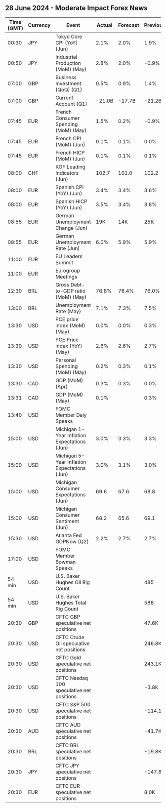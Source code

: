 ## 28 June 2024 - Moderate Impact Forex News

| Time (GMT) | Currency | Event | Actual | Forecast | Previous |
|------|----------|-------|--------|----------|----------|
| 00:30 | JPY | Tokyo Core CPI (YoY) (Jun) | 2.1% | 2.0% | 1.9% |
| 00:50 | JPY | Industrial Production (MoM) (May) | 2.8% | 2.0% | -0.9% |
| 07:00 | GBP | Business Investment (QoQ) (Q1) | 0.5% | 0.9% | 1.4% |
| 07:00 | GBP | Current Account (Q1) | -21.0B | -17.7B | -21.2B |
| 07:45 | EUR | French Consumer Spending (MoM) (May) | 1.5% | 0.2% | -0.9% |
| 07:45 | EUR | French CPI (MoM) (Jun) | 0.1% | 0.1% | 0.0% |
| 07:45 | EUR | French HICP (MoM) (Jun) | 0.1% | 0.1% | 0.1% |
| 08:00 | CHF | KOF Leading Indicators (Jun) | 102.7 | 101.0 | 102.2 |
| 08:00 | EUR | Spanish CPI (YoY) (Jun) | 3.4% | 3.4% | 3.6% |
| 08:00 | EUR | Spanish HICP (YoY) (Jun) | 3.5% | 3.4% | 3.8% |
| 08:55 | EUR | German Unemployment Change (Jun) | 19K | 14K | 25K |
| 08:55 | EUR | German Unemployment Rate (Jun) | 6.0% | 5.9% | 5.9% |
| 11:00 | EUR | EU Leaders Summit |  |  |  |
| 11:00 | EUR | Eurogroup Meetings |  |  |  |
| 12:30 | BRL | Gross Debt-to-GDP ratio (MoM) (May) | 76.8% | 76.4% | 76.0% |
| 13:00 | BRL | Unemployment Rate (May) | 7.1% | 7.3% | 7.5% |
| 13:30 | USD | PCE price index (MoM) (May) | 0.0% | 0.0% | 0.3% |
| 13:30 | USD | PCE Price index (YoY) (May) | 2.6% | 2.6% | 2.7% |
| 13:30 | USD | Personal Spending (MoM) (May) | 0.2% | 0.3% | 0.1% |
| 13:30 | CAD | GDP (MoM) (Apr) | 0.3% | 0.3% | 0.0% |
| 13:31 | CAD | GDP (MoM) (May) | 0.1% |  | 0.3% |
| 13:40 | USD | FOMC Member Daly Speaks |  |  |  |
| 15:00 | USD | Michigan 1-Year Inflation Expectations (Jun) | 3.0% | 3.3% | 3.3% |
| 15:00 | USD | Michigan 5-Year Inflation Expectations (Jun) | 3.0% | 3.1% | 3.0% |
| 15:00 | USD | Michigan Consumer Expectations (Jun) | 69.6 | 67.6 | 68.8 |
| 15:00 | USD | Michigan Consumer Sentiment (Jun) | 68.2 | 65.6 | 69.1 |
| 15:30 | USD | Atlanta Fed GDPNow (Q2) | 2.2% | 2.7% | 2.7% |
| 17:00 | USD | FOMC Member Bowman Speaks |  |  |  |
| 54 min | USD | U.S. Baker Hughes Oil Rig Count |  |  | 485 |
| 54 min | USD | U.S. Baker Hughes Total Rig Count |  |  | 588 |
| 20:30 | GBP | CFTC GBP speculative net positions |  |  | 47.6K |
| 20:30 | USD | CFTC Crude Oil speculative net positions |  |  | 246.8K |
| 20:30 | USD | CFTC Gold speculative net positions |  |  | 243.1K |
| 20:30 | USD | CFTC Nasdaq 100 speculative net positions |  |  | -3.8K |
| 20:30 | USD | CFTC S&P 500 speculative net positions |  |  | -114.1K |
| 20:30 | AUD | CFTC AUD speculative net positions |  |  | -41.7K |
| 20:30 | BRL | CFTC BRL speculative net positions |  |  | -19.8K |
| 20:30 | JPY | CFTC JPY speculative net positions |  |  | -147.8K |
| 20:30 | EUR | CFTC EUR speculative net positions |  |  | 8.0K |
